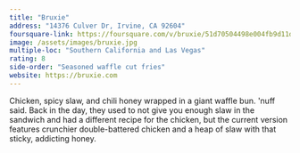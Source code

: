 ```yaml
---
title: "Bruxie"
address: "14376 Culver Dr, Irvine, CA 92604"
foursquare-link: https://foursquare.com/v/bruxie/51d70504498e004fb9d11d99
image: /assets/images/bruxie.jpg
multiple-loc: "Southern California and Las Vegas"
rating: 8
side-order: "Seasoned waffle cut fries"
website: https://bruxie.com
---
```


Chicken, spicy slaw, and chili honey wrapped in a giant waffle bun. 'nuff said. Back in the day, they used to not give
you enough slaw in the sandwich and had a different recipe for the chicken, but the current version features crunchier
double-battered chicken and a heap of slaw with that sticky, addicting honey.
